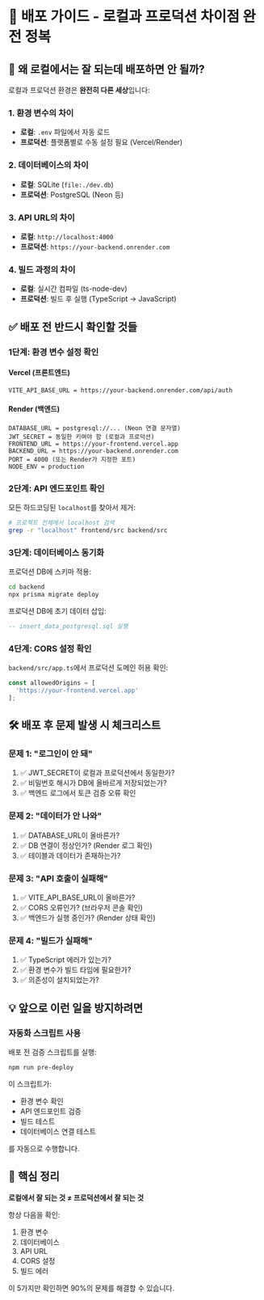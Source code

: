 # 🚀 배포 가이드 - 로컬과 프로덕션 차이점 완전 정복

## 😤 왜 로컬에서는 잘 되는데 배포하면 안 될까?

로컬과 프로덕션 환경은 **완전히 다른 세상**입니다:

### 1. 환경 변수의 차이
- **로컬**: `.env` 파일에서 자동 로드
- **프로덕션**: 플랫폼별로 수동 설정 필요 (Vercel/Render)

### 2. 데이터베이스의 차이
- **로컬**: SQLite (`file:./dev.db`)
- **프로덕션**: PostgreSQL (Neon 등)

### 3. API URL의 차이
- **로컬**: `http://localhost:4000`
- **프로덕션**: `https://your-backend.onrender.com`

### 4. 빌드 과정의 차이
- **로컬**: 실시간 컴파일 (ts-node-dev)
- **프로덕션**: 빌드 후 실행 (TypeScript → JavaScript)

## ✅ 배포 전 **반드시** 확인할 것들

### 1단계: 환경 변수 설정 확인

#### Vercel (프론트엔드)
```
VITE_API_BASE_URL = https://your-backend.onrender.com/api/auth
```

#### Render (백엔드)
```
DATABASE_URL = postgresql://... (Neon 연결 문자열)
JWT_SECRET = 동일한 키여야 함 (로컬과 프로덕션)
FRONTEND_URL = https://your-frontend.vercel.app
BACKEND_URL = https://your-backend.onrender.com
PORT = 4000 (또는 Render가 지정한 포트)
NODE_ENV = production
```

### 2단계: API 엔드포인트 확인

모든 하드코딩된 `localhost`를 찾아서 제거:
```bash
# 프로젝트 전체에서 localhost 검색
grep -r "localhost" frontend/src backend/src
```

### 3단계: 데이터베이스 동기화

프로덕션 DB에 스키마 적용:
```bash
cd backend
npx prisma migrate deploy
```

프로덕션 DB에 초기 데이터 삽입:
```sql
-- insert_data_postgresql.sql 실행
```

### 4단계: CORS 설정 확인

`backend/src/app.ts`에서 프로덕션 도메인 허용 확인:
```typescript
const allowedOrigins = [
  'https://your-frontend.vercel.app'
];
```

## 🛠️ 배포 후 문제 발생 시 체크리스트

### 문제 1: "로그인이 안 돼"
1. ✅ JWT_SECRET이 로컬과 프로덕션에서 동일한가?
2. ✅ 비밀번호 해시가 DB에 올바르게 저장되었는가?
3. ✅ 백엔드 로그에서 토큰 검증 오류 확인

### 문제 2: "데이터가 안 나와"
1. ✅ DATABASE_URL이 올바른가?
2. ✅ DB 연결이 정상인가? (Render 로그 확인)
3. ✅ 테이블과 데이터가 존재하는가?

### 문제 3: "API 호출이 실패해"
1. ✅ VITE_API_BASE_URL이 올바른가?
2. ✅ CORS 오류인가? (브라우저 콘솔 확인)
3. ✅ 백엔드가 실행 중인가? (Render 상태 확인)

### 문제 4: "빌드가 실패해"
1. ✅ TypeScript 에러가 있는가?
2. ✅ 환경 변수가 빌드 타임에 필요한가?
3. ✅ 의존성이 설치되었는가?

## 💡 앞으로 이런 일을 방지하려면

### 자동화 스크립트 사용

배포 전 검증 스크립트를 실행:
```bash
npm run pre-deploy
```

이 스크립트가:
- 환경 변수 확인
- API 엔드포인트 검증
- 빌드 테스트
- 데이터베이스 연결 테스트

를 자동으로 수행합니다.

## 🎯 핵심 정리

**로컬에서 잘 되는 것 ≠ 프로덕션에서 잘 되는 것**

항상 다음을 확인:
1. 환경 변수
2. 데이터베이스
3. API URL
4. CORS 설정
5. 빌드 에러

이 5가지만 확인하면 90%의 문제를 해결할 수 있습니다.

